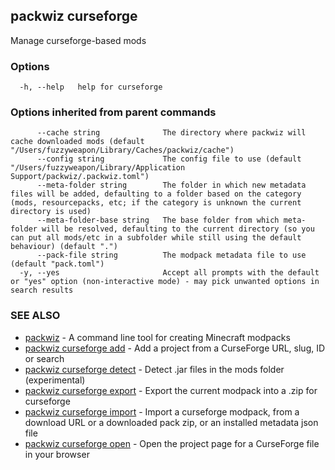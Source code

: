 ## packwiz curseforge

Manage curseforge-based mods

### Options

```
  -h, --help   help for curseforge
```

### Options inherited from parent commands

```
      --cache string              The directory where packwiz will cache downloaded mods (default "/Users/fuzzyweapon/Library/Caches/packwiz/cache")
      --config string             The config file to use (default "/Users/fuzzyweapon/Library/Application Support/packwiz/.packwiz.toml")
      --meta-folder string        The folder in which new metadata files will be added, defaulting to a folder based on the category (mods, resourcepacks, etc; if the category is unknown the current directory is used)
      --meta-folder-base string   The base folder from which meta-folder will be resolved, defaulting to the current directory (so you can put all mods/etc in a subfolder while still using the default behaviour) (default ".")
      --pack-file string          The modpack metadata file to use (default "pack.toml")
  -y, --yes                       Accept all prompts with the default or "yes" option (non-interactive mode) - may pick unwanted options in search results
```

### SEE ALSO

* [packwiz](packwiz.md)	 - A command line tool for creating Minecraft modpacks
* [packwiz curseforge add](packwiz_curseforge_add.md)	 - Add a project from a CurseForge URL, slug, ID or search
* [packwiz curseforge detect](packwiz_curseforge_detect.md)	 - Detect .jar files in the mods folder (experimental)
* [packwiz curseforge export](packwiz_curseforge_export.md)	 - Export the current modpack into a .zip for curseforge
* [packwiz curseforge import](packwiz_curseforge_import.md)	 - Import a curseforge modpack, from a download URL or a downloaded pack zip, or an installed metadata json file
* [packwiz curseforge open](packwiz_curseforge_open.md)	 - Open the project page for a CurseForge file in your browser

